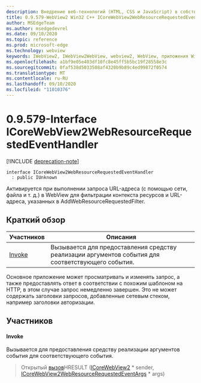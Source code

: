 ```yaml
---
description: Внедрение веб-технологий (HTML, CSS и JavaScript) в собственные приложения с помощью элемента управления Microsoft Edge WebView2
title: 0.9.579-WebView2 Win32 C++ ICoreWebView2WebResourceRequestedEventHandler
author: MSEdgeTeam
ms.author: msedgedevrel
ms.date: 09/10/2020
ms.topic: reference
ms.prod: microsoft-edge
ms.technology: webview
keywords: IWebView2, IWebView2WebView, webview2, WebView, приложения Win32, Win32, EDGE, ICoreWebView2, ICoreWebView2Controller, управление браузером, EDGE HTML, ICoreWebView2WebResourceRequestedEventHandler
ms.openlocfilehash: a1bf9e05e403df10fc8e45ff5b5bc19f28558e3c
ms.sourcegitcommit: 0faf538d5033508af4320b9b89c4ed99872f0574
ms.translationtype: MT
ms.contentlocale: ru-RU
ms.lasthandoff: 09/10/2020
ms.locfileid: "11010376"
---
```

# 0.9.579-Interface ICoreWebView2WebResourceRequestedEventHandler 

[!INCLUDE [deprecation-note](../../includes/deprecation-note.md)]

```
interface ICoreWebView2WebResourceRequestedEventHandler
  : public IUnknown
```

Активируется при выполнении запроса URL-адреса (с помощью сети, файла и т. д.) в WebView для фильтрации контекста ресурсов и URL-адреса, указанных в AddWebResourceRequestedFilter.

## Краткий обзор

 Участников                        | Описания
--------------------------------|---------------------------------------------
[Invoke](#invoke) | Вызывается для предоставления средству реализации аргументов события для соответствующего события.

Основное приложение может просматривать и изменять запрос, а также предоставлять ответ в соответствии с похожим шаблоном на HTTP, в этом случае запрос немедленно завершен. Это не может содержать заголовки запросов, добавленные сетевым стеком, например заголовки авторизации.

## Участников

#### Invoke 

Вызывается для предоставления средству реализации аргументов события для соответствующего события.

> Открытый [вызов](#invoke)HRESULT ([ICoreWebView2](icorewebview2.md) * sender, [ICoreWebView2WebResourceRequestedEventArgs](icorewebview2webresourcerequestedeventargs.md) * args)

